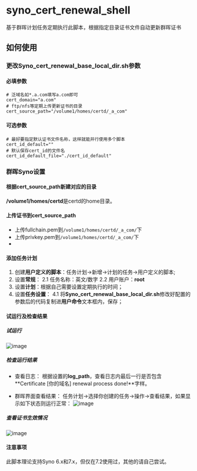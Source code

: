 # syno_cert_renewal_shell
基于群晖计划任务定期执行此脚本，根据指定目录证书文件自动更新群晖证书

## 如何使用
### 更改Syno_cert_renewal_base_local_dir.sh参数
#### 必填参数
```
# 泛域名如*.a.com填写a.com即可
cert_domain="a.com"
# ftp/nfs等定期上传更新证书的目录
cert_source_path="/volume1/homes/certd/_a_com"
```
#### 可选参数
```
# 最好要指定默认证书文件名称，这样就能并行使用多个脚本
cert_id_default=""
# 默认保存cert_id的文件名
cert_id_default_file="./cert_id_default"
```
### 群晖Syno设置
#### 根据cert_source_path新建对应的目录
**/volume1/homes/certd**是certd的home目录。

#### 上传证书到cert_source_path
- 上传fullchain.pem到```/volume1/homes/certd/_a_com/```下
- 上传privkey.pem到```/volume1/homes/certd/_a_com/```下
- 
#### 添加任务计划
1. 创建**用户定义的脚本**：任务计划->新增->计划的任务->用户定义的脚本;
2. 设置**常规**：
2.1 任务名称：英文/数字
2.2 用户账户：**root**
3. 设置**计划**：根据自己需要设置定期执行的时间；
4. 设置**任务设置**：
4.1 将**Syno_cert_renewal_base_local_dir.sh**修改好配置的参数后的代码复制进**用户命令**文本框内，保存；

#### 试运行及检查结果
##### 试运行
![image](https://github.com/glennbel2000/syno_cert_renewal_shell/assets/174859042/07116d83-67de-477c-b560-f58910efff50)

##### 检查运行结果
- 查看日志：
根据设置的**log_path**，查看日志内最后一行是否包含**Certificate [你的域名] renewal process done!**字样。

- 群晖界面查看结果：
任务计划->选择你创建的任务->操作->查看结果，如果显示如下状态则运行正常：
![image](https://github.com/glennbel2000/syno_cert_renewal_shell/assets/174859042/5ec63cbf-7227-4caa-a5a7-201d1317e845)

##### 查看证书生效情况
![image](https://github.com/glennbel2000/syno_cert_renewal_shell/assets/174859042/dd986101-8643-4f7d-b5ef-508daf0ef8e8)


#### 注意事项
此脚本理论支持Syno 6.x和7.x，但仅在7.2使用过，其他的请自己尝试。
